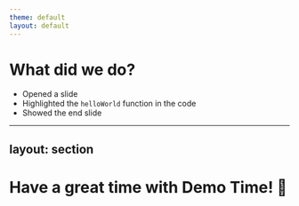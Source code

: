 ```yaml
---
theme: default
layout: default
---
```


# What did we do?

- Opened a slide
- Highlighted the `helloWorld` function in the code
- Showed the end slide

---
layout: section
---

# Have a great time with Demo Time! 🎉
